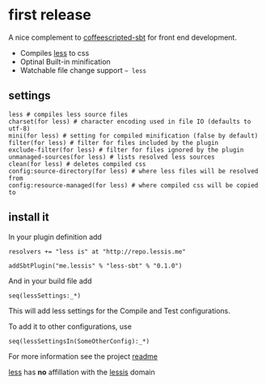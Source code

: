 # first release

A nice complement to [coffeescripted-sbt][cs] for front end development.

- Compiles [less][less] to css
- Optinal Built-in minification
- Watchable file change support `~ less`

## settings

    less # compiles less source files
    charset(for less) # character encoding used in file IO (defaults to utf-8)
    mini(for less) # setting for compiled minification (false by default)
    filter(for less) # filter for files included by the plugin
    exclude-filter(for less) # filter for files ignored by the plugin
    unmanaged-sources(for less) # lists resolved less sources
    clean(for less) # deletes compiled css
    config:source-directory(for less) # where less files will be resolved from
    config:resource-managed(for less) # where compiled css will be copied to
    
## install it

In your plugin definition add

    resolvers += "less is" at "http://repo.lessis.me"
    
    addSbtPlugin("me.lessis" % "less-sbt" % "0.1.0")
    
And in your build file add

    seq(lessSettings:_*)
    
This will add less settings for the Compile and Test configurations.

To add it to other configurations, use

    seq(lessSettingsIn(SomeOtherConfig):_*)

For more information see the project [readme][rm]

[less][less] has __no__ affillation with the [lessis](http://lessis.me/) domain

[cs]: https://github.com/softprops/coffeescripted-sbt#readme
[rm]: https://github.com/softprops/less-sbt#readme
[less]: http://lesscss.org/
